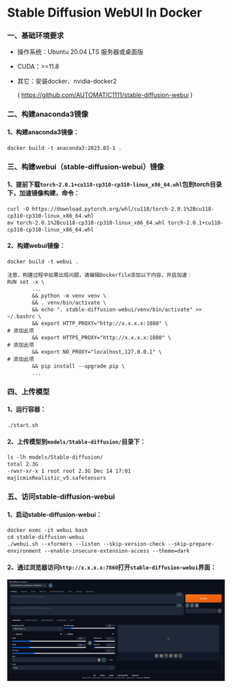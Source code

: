 

# Stable Diffusion WebUI In Docker


### 一、基础环境要求
- 操作系统：Ubuntu 20.04 LTS 服务器或桌面版
- CUDA：>=11.8
- 其它：安装docker、nvidia-docker2

  ( https://github.com/AUTOMATIC1111/stable-diffusion-webui )


### 二、构建anaconda3镜像
#### 1、构建anaconda3镜像：
```shell
docker build -t anaconda3:2023.03-1 .
```


### 三、构建webui（stable-diffusion-webui）镜像
#### 1、提前下载`torch-2.0.1+cu118-cp310-cp310-linux_x86_64.whl`包到torch目录下，加速镜像构建，命令：
```shell
curl -O https://download.pytorch.org/whl/cu118/torch-2.0.1%2Bcu118-cp310-cp310-linux_x86_64.whl
mv torch-2.0.1%2Bcu118-cp310-cp310-linux_x86_64.whl torch-2.0.1+cu118-cp310-cp310-linux_x86_64.whl
```

#### 2、构建webui镜像：
```shell
docker build -t webui .
```
```shell
注意，构建过程中如果出现问题，请编辑Dockerfile添加以下内容，开启加速：
RUN set -x \
        ...
        && python -m venv venv \
        && . venv/bin/activate \
        && echo ". stable-diffusion-webui/venv/bin/activate" >> ~/.bashrc \
        && export HTTP_PROXY="http://x.x.x.x:1080" \                         # 添加此项
        && export HTTPS_PROXY="http://x.x.x.x:1080" \                        # 添加此项
        && export NO_PROXY="localhost,127.0.0.1" \                           # 添加此项
        && pip install --upgrade pip \
        ...
```


### 四、上传模型
#### 1、运行容器：
```shell
./start.sh
```

#### 2、上传模型到`models/Stable-diffusion/`目录下：
```shell
ls -lh models/Stable-diffusion/
total 2.3G
-rwxr-xr-x 1 root root 2.3G Dec 14 17:01 majicmixRealistic_v5.safetensors
```


### 五、访问stable-diffusion-webui
#### 1、启动stable-diffusion-webui：
```shell
docker exec -it webui bash
cd stable-diffusion-webui
./webui.sh --xformers --listen --skip-version-check --skip-prepare-environment --enable-insecure-extension-access --theme=dark
```

#### 2、通过浏览器访问`http://x.x.x.x:7860`打开`stable-diffusion-webui`界面：
![](./img/ui.jpg)


